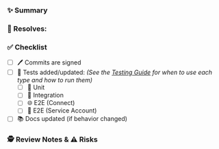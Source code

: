 ### ✨ Summary
<!-- What does this change do? -->

<!-- What issue does it resolve? -->
### 🔗 Resolves:

### ✅ Checklist
- [ ] 🖊️ Commits are signed
- [ ] 🧪 Tests added/updated: _(See the [Testing Guide](docs/testing.md) for when to use each type and how to run them)_
  - [ ] 🔹 Unit
  - [ ] 🔸 Integration
  - [ ] 🌐 E2E (Connect)
  - [ ] 🔑 E2E (Service Account)
- [ ] 📚 Docs updated (if behavior changed)

### 🕵️ Review Notes & ⚠️ Risks
<!-- Notes for reviewers, flags, feature gates, rollout considerations, etc. -->
